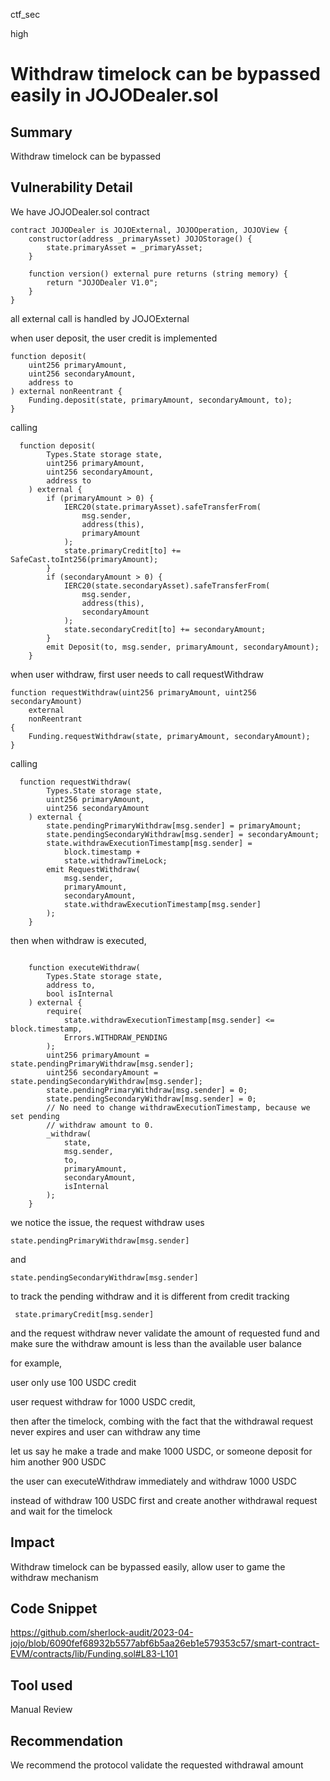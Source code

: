 ctf_sec

high

# Withdraw timelock can be bypassed easily in JOJODealer.sol

## Summary

Withdraw timelock can be bypassed 

## Vulnerability Detail

We have JOJODealer.sol contract

```solidity
contract JOJODealer is JOJOExternal, JOJOOperation, JOJOView {
    constructor(address _primaryAsset) JOJOStorage() {
        state.primaryAsset = _primaryAsset;
    }

    function version() external pure returns (string memory) {
        return "JOJODealer V1.0";
    }
}
```

all external call is handled by JOJOExternal

when user deposit, the user credit is implemented

```solidity
function deposit(
	uint256 primaryAmount,
	uint256 secondaryAmount,
	address to
) external nonReentrant {
	Funding.deposit(state, primaryAmount, secondaryAmount, to);
}
```

calling

```solidity
  function deposit(
        Types.State storage state,
        uint256 primaryAmount,
        uint256 secondaryAmount,
        address to
    ) external {
        if (primaryAmount > 0) {
            IERC20(state.primaryAsset).safeTransferFrom(
                msg.sender,
                address(this),
                primaryAmount
            );
            state.primaryCredit[to] += SafeCast.toInt256(primaryAmount);
        }
        if (secondaryAmount > 0) {
            IERC20(state.secondaryAsset).safeTransferFrom(
                msg.sender,
                address(this),
                secondaryAmount
            );
            state.secondaryCredit[to] += secondaryAmount;
        }
        emit Deposit(to, msg.sender, primaryAmount, secondaryAmount);
    }
```

when user withdraw, first user needs to call requestWithdraw

```solidity
function requestWithdraw(uint256 primaryAmount, uint256 secondaryAmount)
	external
	nonReentrant
{
	Funding.requestWithdraw(state, primaryAmount, secondaryAmount);
}
```

calling

```solidity
  function requestWithdraw(
        Types.State storage state,
        uint256 primaryAmount,
        uint256 secondaryAmount
    ) external {
        state.pendingPrimaryWithdraw[msg.sender] = primaryAmount;
        state.pendingSecondaryWithdraw[msg.sender] = secondaryAmount;
        state.withdrawExecutionTimestamp[msg.sender] =
            block.timestamp +
            state.withdrawTimeLock;
        emit RequestWithdraw(
            msg.sender,
            primaryAmount,
            secondaryAmount,
            state.withdrawExecutionTimestamp[msg.sender]
        );
    }
```

then when withdraw is executed, 

```solidity

    function executeWithdraw(
        Types.State storage state,
        address to,
        bool isInternal
    ) external {
        require(
            state.withdrawExecutionTimestamp[msg.sender] <= block.timestamp,
            Errors.WITHDRAW_PENDING
        );
        uint256 primaryAmount = state.pendingPrimaryWithdraw[msg.sender];
        uint256 secondaryAmount = state.pendingSecondaryWithdraw[msg.sender];
        state.pendingPrimaryWithdraw[msg.sender] = 0;
        state.pendingSecondaryWithdraw[msg.sender] = 0;
        // No need to change withdrawExecutionTimestamp, because we set pending
        // withdraw amount to 0.
        _withdraw(
            state,
            msg.sender,
            to,
            primaryAmount,
            secondaryAmount,
            isInternal
        );
    }
```

we notice the issue, the request withdraw uses

```solidity
state.pendingPrimaryWithdraw[msg.sender]
```

and

```solidity
state.pendingSecondaryWithdraw[msg.sender]
```

to track the pending withdraw and it is different from credit tracking 

```solidity
 state.primaryCredit[msg.sender]
```

and the request withdraw never validate the amount of requested fund and make sure the withdraw amount is less than the available user balance

for example,

user only use 100 USDC credit

user request withdraw for 1000 USDC credit,

then after the timelock, combing with the fact that the withdrawal request never expires and user can withdraw any time

let us say he make a trade and make 1000 USDC, or someone deposit for him another 900 USDC

the user can executeWithdraw immediately and withdraw 1000 USDC

instead of withdraw 100 USDC first and create another withdrawal request and wait for the timelock

## Impact

Withdraw timelock can be bypassed easily, allow user to game the withdraw mechanism 

## Code Snippet

https://github.com/sherlock-audit/2023-04-jojo/blob/6090fef68932b5577abf6b5aa26eb1e579353c57/smart-contract-EVM/contracts/lib/Funding.sol#L83-L101

## Tool used

Manual Review

## Recommendation

We recommend the protocol validate the requested withdrawal amount

